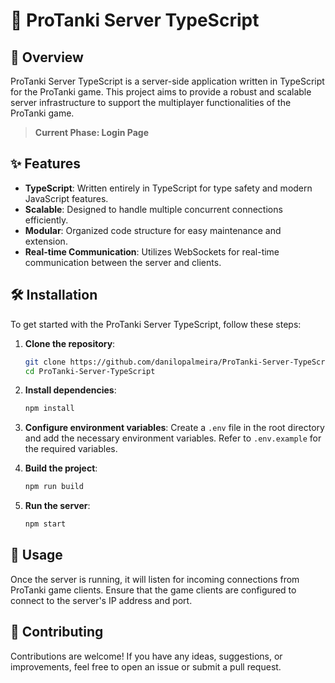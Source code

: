 # 🚀 ProTanki Server TypeScript

## 🌟 Overview
ProTanki Server TypeScript is a server-side application written in TypeScript for the ProTanki game. This project aims to provide a robust and scalable server infrastructure to support the multiplayer functionalities of the ProTanki game.

> **Current Phase: Login Page**

## ✨ Features
- **TypeScript**: Written entirely in TypeScript for type safety and modern JavaScript features.
- **Scalable**: Designed to handle multiple concurrent connections efficiently.
- **Modular**: Organized code structure for easy maintenance and extension.
- **Real-time Communication**: Utilizes WebSockets for real-time communication between the server and clients.

## 🛠️ Installation
To get started with the ProTanki Server TypeScript, follow these steps:

1. **Clone the repository**:
    ```sh
    git clone https://github.com/danilopalmeira/ProTanki-Server-TypeScript.git
    cd ProTanki-Server-TypeScript
    ```

2. **Install dependencies**:
    ```sh
    npm install
    ```

3. **Configure environment variables**:
    Create a `.env` file in the root directory and add the necessary environment variables. Refer to `.env.example` for the required variables.

4. **Build the project**:
    ```sh
    npm run build
    ```

5. **Run the server**:
    ```sh
    npm start
    ```

## 🚀 Usage
Once the server is running, it will listen for incoming connections from ProTanki game clients. Ensure that the game clients are configured to connect to the server's IP address and port.

## 🤝 Contributing
Contributions are welcome! If you have any ideas, suggestions, or improvements, feel free to open an issue or submit a pull request.
